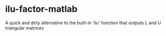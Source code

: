 # ilu-factor-matlab
A quick and dirty alternative to the built-in 'ilu' function that outputs L and U triangular matrices
